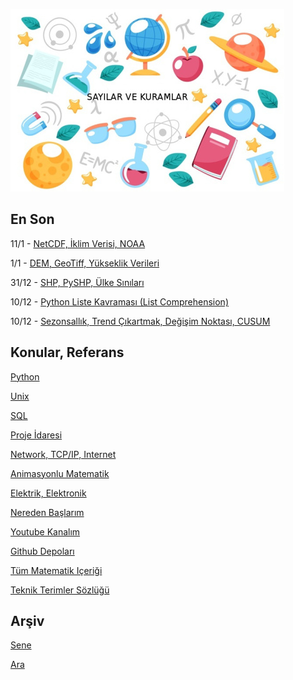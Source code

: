 
![](sk.jpg)

## En Son

11/1 - [NetCDF, İklim Verisi, NOAA](https://burakbayramli.github.io/dersblog/sk/2021/12/netcdf-wind-historical-noaa-iklim-veri.html)

1/1 - [DEM, GeoTiff, Yükseklik Verileri](https://burakbayramli.github.io/dersblog/sk/2019/04/elevation.html#geotiff)

31/12 - [SHP, PySHP, Ülke Sınıları](https://burakbayramli.github.io/dersblog/sk/2020/02/haritalamak.html#shp)

10/12 - [Python Liste Kavraması (List Comprehension)](https://burakbayramli.github.io/dersblog/sk/2021/12/python-list-comprehension.html)

10/12 - [Sezonsallık, Trend Çıkartmak, Değişim Noktası, CUSUM](https://burakbayramli.github.io/dersblog/tser/tser_022_de/sezonsallik_trend_cikartmak_degisim_noktasi_cusum.html)

## Konular, Referans

[Python](2016/01/python-dil-ogrenimi.md)

[Unix](2020/07/unix.md)

[SQL](2012/03/sql.md)

[Proje İdaresi](2020/07/proje-idaresi.md)

[Network, TCP/IP, Internet](2000/10/network.md)

[Animasyonlu Matematik](https://www.youtube.com/channel/UCx64ou5qw0Q9LLkwE8xSNEg)

[Elektrik, Elektronik](2020/08/elektronik.md)

[Nereden Başlarım](2019/01/nereden.md)

[Youtube Kanalım](https://www.youtube.com/channel/UCMAUsgUq5ODy8kMnJlUBUdQ)

[Github Depoları](https://github.com/burakbayramli)

[Tüm Matematik Içeriği](https://burakbayramli.github.io/dersblog/)

[Teknik Terimler Sözlüğü](https://burakbayramli.github.io/dersblog/algs/dict/teknik_terimler_sozlugu.html)

## Arşiv

[Sene](year.md)

[Ara](ara.html)








